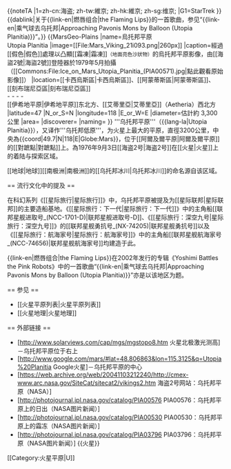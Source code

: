 {{noteTA
|1=zh-cn:海盗; zh-tw:維京; zh-hk:維京; zh-sg:维京;
|G1=StarTrek
}}
{{dablink|关于{{link-en|燃唇组合|the Flaming Lips}}的一首歌曲，参见“{{link-en|乘气球去乌托邦|Approaching Pavonis Mons by Balloon (Utopia Planitia)}}”。}}
{{MarsGeo-Plains
|name=烏托邦平原<br />Utopia Planitia 
|image=[[File:Mars_Viking_21i093.png|260px]]
|caption=經過[[假色|假色]]處理以凸顯[[霜凍|霜凍]]<small>（地面亮色沙狀物）</small>的烏托邦平原影像，由[[海盜2號|海盜2號]]登陸器於1979年5月拍攝（[[Commons:File:Ice_on_Mars_Utopia_Planitia_(PIA00571).jpg|點此觀看原始影像]]）
|location=[[卡西烏斯區|卡西烏斯區]]、[[阿蒙蒂斯區|阿蒙蒂斯區]]、[[刻布瑞尼亞區|刻布瑞尼亞區]]<br />- - - -<br />[[伊希地平原|伊希地平原]]东北方、[[艾蒂里亞|艾蒂里亞]]（Aetheria）西北方
|latitude=47
|N_or_S=N
|longitude=118
|E_or_W=E
|diameter=估計約 3,300 公里
|area=
|discoverer=
|naming=
}}
'''乌托邦平原'''（{{lang-la|Utopia Planitia}}），又译作'''乌托邦低原'''，为火星上最大的平原，直徑3200公里，中央為{{coord|49.7|N|118|E|Globe:Mars}}，位于[[阿爾及爾平原|阿爾及爾平原]]的[[對蹠點|對蹠點]]上。為1976年9月3日[[海盗2号|海盗2号]]在[[火星|火星]]上的着陆与探索区域。

[[地球|地球]][[南极洲|南极洲]]的[[乌托邦冰川|乌托邦冰川]]的命名源自该区域。

== 流行文化中的提及 ==

在科幻系列《[[星际旅行|星际旅行]]》中，乌托邦平原被提及为[[星际联邦|星际联邦]]的主要造船基地。《[[星际旅行：下一代|星际旅行：下一代]]》中的主角船[[联邦星舰进取号_(NCC-1701-D)|联邦星舰进取号-D]]、《[[星际旅行：深空九号|星际旅行：深空九号]]》的[[联邦星舰勇抗号_(NX-74205)|联邦星舰勇抗号]]以及《[[星际旅行：航海家号|星际旅行：航海家号]]》中的主角船[[联邦星舰航海家号_(NCC-74656)|联邦星舰航海家号]]均建造于此。

{{link-en|燃唇组合|the Flaming Lips}}在2002年发行的专辑《Yoshimi Battles the Pink Robots》中的一首歌曲“{{link-en|乘气球去乌托邦|Approaching Pavonis Mons by Balloon (Utopia Planitia)}}”亦是以该地区为题。

== 参见 ==
* [[火星平原列表|火星平原列表]]
* [[火星地理|火星地理]]

== 外部链接 ==
* [http://www.solarviews.com/cap/mgs/mgstopo8.htm 火星北极激光测高]－乌托邦平原位于右上
* [http://www.google.com/mars/#lat=48.806863&lon=115.3125&q=Utopia%20Planitia Google火星]－乌托邦平原的中心
* [https://web.archive.org/web/20041103212240/http://cmex-www.arc.nasa.gov/SiteCat/sitecat2/vikings2.htm 海盗2号网站：乌托邦平原（NASA）]
* [http://photojournal.jpl.nasa.gov/catalog/PIA00576 PIA00576：乌托邦平原上的日出（NASA图片新闻）]
* [http://photojournal.jpl.nasa.gov/catalog/PIA00530 PIA00530：乌托邦平原上的霜冻（NASA图片新闻）]
* [http://photojournal.jpl.nasa.gov/catalog/PIA03796 PIA03796：乌托邦平原（NASA图片新闻）]
{{火星}}

[[Category:火星平原|U]]